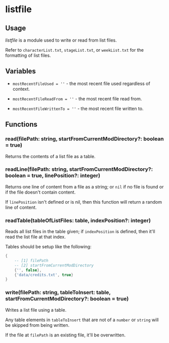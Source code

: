 # listfile

## Usage

*listfile* is a module used to write or read from list files.

Refer to `characterList.txt`, `stageList.txt`, or `weekList.txt` for the formatting of list files.

## Variables

* `mostRecentFileUsed = ''` - the most recent file used regardless of context.

* `mostRecentFileReadFrom = ''` - the most recent file read from.

* `mostRecentFileWrittenTo = ''` - the most recent file written to.

## Functions

### read(filePath: string, startFromCurrentModDirectory?: boolean = true)

Returns the contents of a list file as a table.

### readLine(filePath: string, startFromCurrentModDirectory?: boolean = true, linePosition?: integer)

Returns one line of content from a file as a string; or `nil` if no file is found or if the file doesn't contain content.

If `linePosition` isn't defined or is nil, then this function will return a random line of content.

### readTable(tableOfListFiles: table, indexPosition?: integer)

Reads all list files in the table given; if `indexPosition` is defined, then it'll read the list file at that index.

Tables should be setup like the following:

```lua
{
    -- [1] filePath
    -- [2] startFromCurrentModDirectory
    {'', false},
    {'data/credits.txt', true}
}
```

### write(filePath: string, tableToInsert: table, startFromCurrentModDirectory?: boolean = true)

Writes a list file using a table.

Any table elements in `tableToInsert` that are not of a `number` or `string` will be skipped from being written.

If the file at `filePath` is an existing file, it'll be overwritten.
